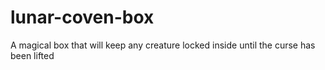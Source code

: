 # lunar-coven-box
A magical box that will keep any creature locked inside until the curse has been lifted
